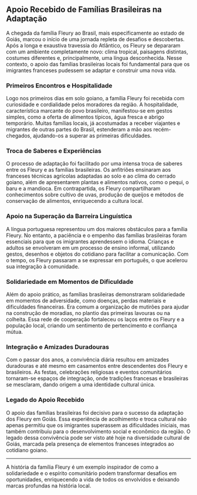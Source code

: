 ## Apoio Recebido de Famílias Brasileiras na Adaptação

A chegada da família Fleury ao Brasil, mais especificamente ao estado de Goiás, marcou o início de uma jornada repleta de desafios e descobertas. Após a longa e exaustiva travessia do Atlântico, os Fleury se depararam com um ambiente completamente novo: clima tropical, paisagens distintas, costumes diferentes e, principalmente, uma língua desconhecida. Nesse contexto, o apoio das famílias brasileiras locais foi fundamental para que os imigrantes franceses pudessem se adaptar e construir uma nova vida.

### Primeiros Encontros e Hospitalidade

Logo nos primeiros dias em solo goiano, a família Fleury foi recebida com curiosidade e cordialidade pelos moradores da região. A hospitalidade, característica marcante do povo brasileiro, manifestou-se em gestos simples, como a oferta de alimentos típicos, água fresca e abrigo temporário. Muitas famílias locais, já acostumadas a receber viajantes e migrantes de outras partes do Brasil, estenderam a mão aos recém-chegados, ajudando-os a superar as primeiras dificuldades.

### Troca de Saberes e Experiências

O processo de adaptação foi facilitado por uma intensa troca de saberes entre os Fleury e as famílias brasileiras. Os anfitriões ensinaram aos franceses técnicas agrícolas adaptadas ao solo e ao clima do cerrado goiano, além de apresentarem plantas e alimentos nativos, como o pequi, o baru e a mandioca. Em contrapartida, os Fleury compartilharam conhecimentos sobre cultivo de uvas, produção de queijos e métodos de conservação de alimentos, enriquecendo a cultura local.

### Apoio na Superação da Barreira Linguística

A língua portuguesa representou um dos maiores obstáculos para a família Fleury. No entanto, a paciência e o empenho das famílias brasileiras foram essenciais para que os imigrantes aprendessem o idioma. Crianças e adultos se envolveram em um processo de ensino informal, utilizando gestos, desenhos e objetos do cotidiano para facilitar a comunicação. Com o tempo, os Fleury passaram a se expressar em português, o que acelerou sua integração à comunidade.

### Solidariedade em Momentos de Dificuldade

Além do apoio prático, as famílias brasileiras demonstraram solidariedade em momentos de adversidade, como doenças, perdas materiais e dificuldades financeiras. Era comum a organização de mutirões para ajudar na construção de moradias, no plantio das primeiras lavouras ou na colheita. Essa rede de cooperação fortaleceu os laços entre os Fleury e a população local, criando um sentimento de pertencimento e confiança mútua.

### Integração e Amizades Duradouras

Com o passar dos anos, a convivência diária resultou em amizades duradouras e até mesmo em casamentos entre descendentes dos Fleury e brasileiros. As festas, celebrações religiosas e eventos comunitários tornaram-se espaços de integração, onde tradições francesas e brasileiras se mesclaram, dando origem a uma identidade cultural única.

### Legado do Apoio Recebido

O apoio das famílias brasileiras foi decisivo para o sucesso da adaptação dos Fleury em Goiás. Essa experiência de acolhimento e troca cultural não apenas permitiu que os imigrantes superassem as dificuldades iniciais, mas também contribuiu para o desenvolvimento social e econômico da região. O legado dessa convivência pode ser visto até hoje na diversidade cultural de Goiás, marcada pela presença de elementos franceses integrados ao cotidiano goiano.

---

A história da família Fleury é um exemplo inspirador de como a solidariedade e o espírito comunitário podem transformar desafios em oportunidades, enriquecendo a vida de todos os envolvidos e deixando marcas profundas na história local.